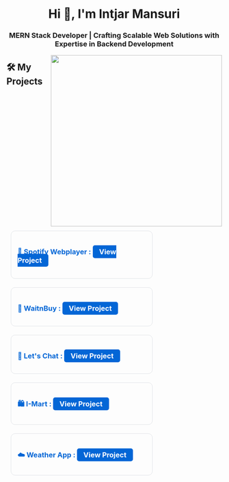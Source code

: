 <h1 align="center">Hi 👋, I'm Intjar Mansuri</h1>
<h3 align="center">MERN Stack Developer | Crafting Scalable Web Solutions with Expertise in Backend Development</h3>
<img align="right" width="400" src="https://cdn.dribbble.com/users/1162077/screenshots/3848914/programmer.gif">

## 🛠️ My Projects

<div align="left">

  <!-- Spotify Webplayer -->
  <div style="border: 1px solid #e1e4e8; border-radius: 10px; padding: 15px; margin: 10px; width: 300px; text-align: left; display: inline-block;">
    <h3 style="color: #0366d6;">🎵 Spotify Webplayer :  <a href="https://spotify-webplayer-five.vercel.app" target="_blank" rel="noopener noreferrer" style="text-decoration: none; color: white; background-color: #0366d6; padding: 5px 15px; border-radius: 5px;">View Project</a></h3>
  </div>

  <!-- WaitnBuy -->
  <div style="border: 1px solid #e1e4e8; border-radius: 10px; padding: 15px; margin: 10px; width: 300px; text-align: left; display: inline-block;">
    <h3 style="color: #0366d6;">🛒 WaitnBuy : <a href="https://waitnbuy-frontend.vercel.app" target="_blank" rel="noopener noreferrer" style="text-decoration: none; color: white; background-color: #0366d6; padding: 5px 15px; border-radius: 5px;">View Project</a></h3>
  </div>

  <!-- Let's Chat -->
  <div style="border: 1px solid #e1e4e8; border-radius: 10px; padding: 15px; margin: 10px; width: 300px; text-align: left; display: inline-block;">
    <h3 style="color: #0366d6;">💬 Let's Chat : <a href="https://lets-chat-a-group-chat-application.onrender.com" target="_blank" rel="noopener noreferrer" style="text-decoration: none; color: white; background-color: #0366d6; padding: 5px 15px; border-radius: 5px;">View Project</a></h3>
  </div>

  <!-- I-Mart -->
  <div style="border: 1px solid #e1e4e8; border-radius: 10px; padding: 15px; margin: 10px; width: 300px; text-align: left; display: inline-block;">
    <h3 style="color: #0366d6;">🛍️ I-Mart :  <a href="https://i-mart-ecommerce-store-1-ch98.onrender.com" target="_blank" rel="noopener noreferrer" style="text-decoration: none; color: white; background-color: #0366d6; padding: 5px 15px; border-radius: 5px;">View Project</a></h3>
   
  </div>

  <!-- Weather App -->
  <div style="border: 1px solid #e1e4e8; border-radius: 10px; padding: 15px; margin: 10px; width: 300px; text-align: left; display: inline-block;">
    <h3 style="color: #0366d6;">☁️ Weather App :  <a href="https://weather-app-iota-lac-36.vercel.app" target="_blank" rel="noopener noreferrer" style="text-decoration: none; color: white; background-color: #0366d6; padding: 5px 15px; border-radius: 5px;">View Project</a></h3>
  </div>

</div>
